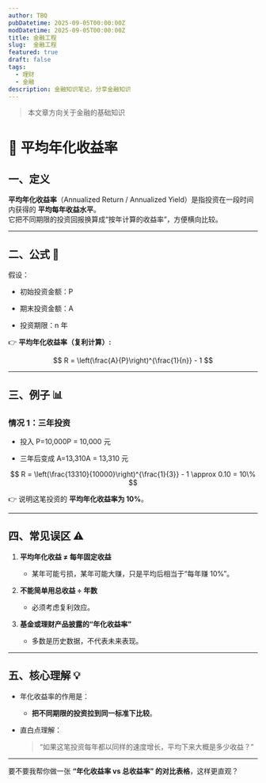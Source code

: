 ```yaml
---
author: TBQ
pubDatetime: 2025-09-05T00:00:00Z
modDatetime: 2025-09-05T00:00:00Z
title: 金融工程
slug:  金融工程
featured: true
draft: false
tags:
  - 理财
  - 金融
description: 金融知识笔记，分享金融知识
---
```

> 本文章方向关于金融的基础知识

# 📌 平均年化收益率

## 一、定义

**平均年化收益率**（Annualized Return / Annualized Yield）是指投资在一段时间内获得的 **平均每年收益水平**。  
它把不同期限的投资回报换算成“按年计算的收益率”，方便横向比较。

---

## 二、公式 🧮

假设：

- 初始投资金额：P
    
- 期末投资金额：A
    
- 投资期限：n 年
    

👉 **平均年化收益率（复利计算）:** 

$$ 
R = \left(\frac{A}{P}\right)^{\frac{1}{n}} - 1 
$$

---

## 三、例子 📊

### 情况 1：三年投资

- 投入 P=10,000P = 10,000 元
    
- 三年后变成 A=13,310A = 13,310 元    

$$
R = \left(\frac{13310}{10000}\right)^{\frac{1}{3}} - 1 \approx 0.10 = 10\%
$$

👉 说明这笔投资的 **平均年化收益率为 10%**。

---

## 四、常见误区 ⚠️

1. **平均年化收益 ≠ 每年固定收益**
    
    - 某年可能亏损，某年可能大赚，只是平均后相当于“每年赚 10%”。
        
2. **不能简单用总收益 ÷ 年数**
    
    - 必须考虑复利效应。
        
3. **基金或理财产品披露的“年化收益率”**
    
    - 多数是历史数据，不代表未来表现。
        

---

## 五、核心理解 💡

- 年化收益率的作用是：
    
    - **把不同期限的投资拉到同一标准下比较**。
        
- 直白点理解：
    
    > “如果这笔投资每年都以同样的速度增长，平均下来大概是多少收益？”
    

---

要不要我帮你做一张 **“年化收益率 vs 总收益率” 的对比表格**，这样更直观？
